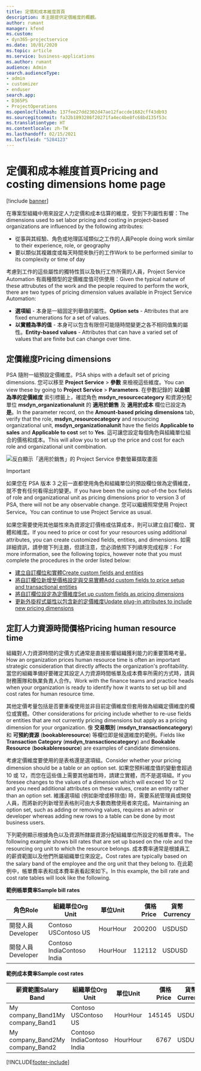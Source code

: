 ```yaml
---
title: 定價和成本維度首頁
description: 本主題提供定價維度的概觀。
author: rumant
manager: kfend
ms.custom:
- dyn365-projectservice
ms.date: 10/01/2020
ms.topic: article
ms.service: business-applications
ms.author: rumant
audience: Admin
search.audienceType:
- admin
- customizer
- enduser
search.app:
- D365PS
- ProjectOperations
ms.openlocfilehash: 137fee27dd2302d47ae12faccde1682cff43db93
ms.sourcegitcommit: fa32b1893286f20271fa4ec4be8fc68bd135f53c
ms.translationtype: HT
ms.contentlocale: zh-TW
ms.lasthandoff: 02/15/2021
ms.locfileid: "5284123"
---
```

# <a name="pricing-and-costing-dimensions-home-page"></a><span data-ttu-id="6e45b-103">定價和成本維度首頁</span><span class="sxs-lookup"><span data-stu-id="6e45b-103">Pricing and costing dimensions home page</span></span>

[!include [banner](../includes/psa-now-project-operations.md)]

<span data-ttu-id="6e45b-104">在專案型組織中用來設定人力定價和成本估算的維度，受到下列屬性影響：</span><span class="sxs-lookup"><span data-stu-id="6e45b-104">The dimensions used to set labor pricing and costing in project-based organizations are influenced by the following attributes:</span></span>

- <span data-ttu-id="6e45b-105">從事與其經驗、角色或地理區域類似之工作的人員</span><span class="sxs-lookup"><span data-stu-id="6e45b-105">People doing work similar to their experience, role, or geography</span></span>
- <span data-ttu-id="6e45b-106">要以類似其複雜度或每天時間來執行的工作</span><span class="sxs-lookup"><span data-stu-id="6e45b-106">Work to be performed similar to its complexity or time of day</span></span>

<span data-ttu-id="6e45b-107">考慮到工作的這些屬性的獨特性質以及執行工作所需的人員，Project Service Automation 有兩種類型的定價維度值可供使用：</span><span class="sxs-lookup"><span data-stu-id="6e45b-107">Given the typical nature of these attrubutes of the work and the people required to perform the work, there are two types of pricing dimension values available in Project Service Automation:</span></span> 

- <span data-ttu-id="6e45b-108">**選項組** - 本身是一組固定列舉值的屬性。</span><span class="sxs-lookup"><span data-stu-id="6e45b-108">**Option sets** - Attributes that are fixed enumerations for a set of values.</span></span>
- <span data-ttu-id="6e45b-109">**以實體為準的值** - 本身可以包含有限但可能隨時間變更之各不相同值集的屬性。</span><span class="sxs-lookup"><span data-stu-id="6e45b-109">**Entity-based values** - Attributes that can have a varied set of values that are finite but can change over time.</span></span>

## <a name="pricing-dimensions"></a><span data-ttu-id="6e45b-110">定價維度</span><span class="sxs-lookup"><span data-stu-id="6e45b-110">Pricing dimensions</span></span>

<span data-ttu-id="6e45b-111">PSA 隨附一組預設定價維度。</span><span class="sxs-lookup"><span data-stu-id="6e45b-111">PSA ships with a default set of pricing dimensions.</span></span> <span data-ttu-id="6e45b-112">您可以移至 **Project Service** > **參數** 來檢視這些維度。</span><span class="sxs-lookup"><span data-stu-id="6e45b-112">You can view these by going to **Project Service** > **Parameters**.</span></span> <span data-ttu-id="6e45b-113">在參數記錄的 **以金額為準的定價維度** 索引標籤上，確認角色 **msdyn_resourcecategory** 和資源分配單位 **msdyn_organizationalunit** 的 **適用於銷售** 及 **適用於成本** 欄位已設定為 **是**。</span><span class="sxs-lookup"><span data-stu-id="6e45b-113">In the parameter record, on the **Amount-based pricing dimensions** tab, verify that the role, **msdyn_resourcecategory** and resourcing organizational unit, **msdyn_organizationalunit** have the fields **Applicable to sales** and **Applicable to cost** set to **Yes**.</span></span> <span data-ttu-id="6e45b-114">這可讓您設定每個角色與組織單位組合的價格和成本。</span><span class="sxs-lookup"><span data-stu-id="6e45b-114">This will allow you to set up the price and cost for each role and organizational unit combination.</span></span>

![反白顯示「適用於銷售」的 Project Service 參數螢幕擷取畫面](media/PS-OOB-parameters.png)

> [!IMPORTANT]
> <span data-ttu-id="6e45b-116">如果您在 PSA 版本 3 之前一直都使用角色和組織單位的預設欄位做為定價維度，就不會有任何看得出的變更。</span><span class="sxs-lookup"><span data-stu-id="6e45b-116">If you have been the using out-of-the box fields of role and organizational unit as pricing dimensions prior to version 3 of PSA, there will not be any observable change.</span></span> <span data-ttu-id="6e45b-117">您可以繼續照常使用 Project Service。</span><span class="sxs-lookup"><span data-stu-id="6e45b-117">You can continue to use Project Service as usual.</span></span> 

<span data-ttu-id="6e45b-118">如果您需要使用其他屬性來為資源定訂價格或估算成本，則可以建立自訂欄位、實體和維度。</span><span class="sxs-lookup"><span data-stu-id="6e45b-118">If you need to price or cost for your resources using additional attributes, you can create customized fields, entities, and dimensions.</span></span> <span data-ttu-id="6e45b-119">如需詳細資訊，請參閱下列主題，但請注意，您必須依照下列順序完成程序：</span><span class="sxs-lookup"><span data-stu-id="6e45b-119">For more information, see the following topics, however note that you must complete the procedures in the order listed below:</span></span>

- [<span data-ttu-id="6e45b-120">建立自訂欄位和實體</span><span class="sxs-lookup"><span data-stu-id="6e45b-120">Create custom fields and entities</span></span>](create-custom-fields-entities.md)
- [<span data-ttu-id="6e45b-121">將自訂欄位新增至價格設定與交易實體</span><span class="sxs-lookup"><span data-stu-id="6e45b-121">Add custom fields to price setup and transactional entities</span></span>](field-references.md)
- [<span data-ttu-id="6e45b-122">將自訂欄位設定為定價維度</span><span class="sxs-lookup"><span data-stu-id="6e45b-122">Set up custom fields as pricing dimensions</span></span>](set-up-pricing-dimensions.md)
- [<span data-ttu-id="6e45b-123">更新外掛程式屬性以包含新的定價維度</span><span class="sxs-lookup"><span data-stu-id="6e45b-123">Update plug-in attributes to include new pricing dimensions</span></span>](update-plug-in-attributes.md)

## <a name="pricing-human-resource-time"></a><span data-ttu-id="6e45b-124">定訂人力資源時間價格</span><span class="sxs-lookup"><span data-stu-id="6e45b-124">Pricing human resource time</span></span>
<span data-ttu-id="6e45b-125">組織對人力資源時間的定價方式通常是直接影響組織獲利能力的重要策略考量。</span><span class="sxs-lookup"><span data-stu-id="6e45b-125">How an organization prices human resource time is often an important strategic consideration that directly affects the organization's profitability.</span></span> <span data-ttu-id="6e45b-126">當您的組織準備好要確定其設定人力資源時間帳單及成本費率所需的方式時，請與財務團隊和執業負責人合作。</span><span class="sxs-lookup"><span data-stu-id="6e45b-126">Work with the finance teams and practice heads when your organization is ready to identify how it wants to set up bill and cost rates for human resource time.</span></span>

<span data-ttu-id="6e45b-127">其他定價考量包括是否要重複使用並非目前定價維度但套用做為組織定價維度的欄位或實體。</span><span class="sxs-lookup"><span data-stu-id="6e45b-127">Other considerations for pricing include whether to re-use fields or entities that are not currently pricing dimensions but apply as a pricing dimension for your organization.</span></span> <span data-ttu-id="6e45b-128">像 **交易類別** (**msdyn_transactioncategory**) 和 **可預約資源** (**bookableresource**) 等欄位即是候選維度的範例。</span><span class="sxs-lookup"><span data-stu-id="6e45b-128">Fields like **Transaction Category** (**msdyn_transactioncategory**) and **Bookable Resource** (**bookableresource**) are examples of candidate dimensions.</span></span> 

<span data-ttu-id="6e45b-129">考慮定價維度要使用的是表格還是選項組。</span><span class="sxs-lookup"><span data-stu-id="6e45b-129">Consider whether your pricing dimension should be a table or an option set.</span></span> <span data-ttu-id="6e45b-130">如果您預料維度值的變動會超過 10 或 12，而您在這些值上需要其他屬性時，請建立實體，而不是選項組。</span><span class="sxs-lookup"><span data-stu-id="6e45b-130">If you foresee changes to the values of a dimension which will exceed 10 or 12 and you need additional attributes on these values, create an entity rather than an option set.</span></span> <span data-ttu-id="6e45b-131">維護選項組 (例如新增或移除值) 時，需要系統管理員或開發人員，而將新的列新增至表格則可由大多數商務使用者來完成。</span><span class="sxs-lookup"><span data-stu-id="6e45b-131">Maintaining an option set, such as adding or removing values, requires an admin or developer whereas adding new rows to a table can be done by most business users.</span></span>

<span data-ttu-id="6e45b-132">下列範例顯示根據角色以及資源所隸屬資源分配組織單位所設定的帳單費率。</span><span class="sxs-lookup"><span data-stu-id="6e45b-132">The following example shows bill rates that are set up based on the role and the resourcing org unit to which the resource belongs.</span></span> <span data-ttu-id="6e45b-133">成本費率通常是根據員工的薪資範圍以及他們所屬組織單位來設定。</span><span class="sxs-lookup"><span data-stu-id="6e45b-133">Cost rates are typically based on the salary band of the employee and the org unit that they belong to.</span></span> <span data-ttu-id="6e45b-134">在此範例中，帳單費率表和成本費率表看起來如下。</span><span class="sxs-lookup"><span data-stu-id="6e45b-134">In this example, the bill rate and cost rate tables will look like the following.</span></span>

<span data-ttu-id="6e45b-135">**範例帳單費率**</span><span class="sxs-lookup"><span data-stu-id="6e45b-135">**Sample bill rates**</span></span>

| <span data-ttu-id="6e45b-136">角色</span><span class="sxs-lookup"><span data-stu-id="6e45b-136">Role</span></span>        | <span data-ttu-id="6e45b-137">組織單位</span><span class="sxs-lookup"><span data-stu-id="6e45b-137">Org Unit</span></span>    |<span data-ttu-id="6e45b-138">單位</span><span class="sxs-lookup"><span data-stu-id="6e45b-138">Unit</span></span>      |<span data-ttu-id="6e45b-139">價格</span><span class="sxs-lookup"><span data-stu-id="6e45b-139">Price</span></span>      |<span data-ttu-id="6e45b-140">貨幣</span><span class="sxs-lookup"><span data-stu-id="6e45b-140">Currency</span></span>  |
| ------------|-------------|----------|----------:|----------|
| <span data-ttu-id="6e45b-141">開發人員</span><span class="sxs-lookup"><span data-stu-id="6e45b-141">Developer</span></span>   | <span data-ttu-id="6e45b-142">Contoso US</span><span class="sxs-lookup"><span data-stu-id="6e45b-142">Contoso US</span></span>  |<span data-ttu-id="6e45b-143">Hour</span><span class="sxs-lookup"><span data-stu-id="6e45b-143">Hour</span></span> | <span data-ttu-id="6e45b-144">200</span><span class="sxs-lookup"><span data-stu-id="6e45b-144">200</span></span>|<span data-ttu-id="6e45b-145">USD</span><span class="sxs-lookup"><span data-stu-id="6e45b-145">USD</span></span>     |
| <span data-ttu-id="6e45b-146">開發人員</span><span class="sxs-lookup"><span data-stu-id="6e45b-146">Developer</span></span>   | <span data-ttu-id="6e45b-147">Contoso India</span><span class="sxs-lookup"><span data-stu-id="6e45b-147">Contoso India</span></span> |<span data-ttu-id="6e45b-148">Hour</span><span class="sxs-lookup"><span data-stu-id="6e45b-148">Hour</span></span>|   <span data-ttu-id="6e45b-149">112</span><span class="sxs-lookup"><span data-stu-id="6e45b-149">112</span></span>|<span data-ttu-id="6e45b-150">USD</span><span class="sxs-lookup"><span data-stu-id="6e45b-150">USD</span></span>     |


<span data-ttu-id="6e45b-151">**範例成本費率**</span><span class="sxs-lookup"><span data-stu-id="6e45b-151">**Sample cost rates**</span></span>

| <span data-ttu-id="6e45b-152">薪資範圍</span><span class="sxs-lookup"><span data-stu-id="6e45b-152">Salary Band</span></span>     | <span data-ttu-id="6e45b-153">組織單位</span><span class="sxs-lookup"><span data-stu-id="6e45b-153">Org Unit</span></span>    |<span data-ttu-id="6e45b-154">單位</span><span class="sxs-lookup"><span data-stu-id="6e45b-154">Unit</span></span>      |<span data-ttu-id="6e45b-155">價格</span><span class="sxs-lookup"><span data-stu-id="6e45b-155">Price</span></span>      |<span data-ttu-id="6e45b-156">貨幣</span><span class="sxs-lookup"><span data-stu-id="6e45b-156">Currency</span></span>  |
| ----------------|-------------|----------|----------:|----------|
| <span data-ttu-id="6e45b-157">My company_Band1</span><span class="sxs-lookup"><span data-stu-id="6e45b-157">My company_Band1</span></span> | <span data-ttu-id="6e45b-158">Contoso US</span><span class="sxs-lookup"><span data-stu-id="6e45b-158">Contoso US</span></span>  |<span data-ttu-id="6e45b-159">Hour</span><span class="sxs-lookup"><span data-stu-id="6e45b-159">Hour</span></span> | <span data-ttu-id="6e45b-160">145</span><span class="sxs-lookup"><span data-stu-id="6e45b-160">145</span></span>|<span data-ttu-id="6e45b-161">USD</span><span class="sxs-lookup"><span data-stu-id="6e45b-161">USD</span></span>     |
| <span data-ttu-id="6e45b-162">My company_Band2</span><span class="sxs-lookup"><span data-stu-id="6e45b-162">My company_Band2</span></span> | <span data-ttu-id="6e45b-163">Contoso India</span><span class="sxs-lookup"><span data-stu-id="6e45b-163">Contoso India</span></span> |<span data-ttu-id="6e45b-164">Hour</span><span class="sxs-lookup"><span data-stu-id="6e45b-164">Hour</span></span>|   <span data-ttu-id="6e45b-165">67</span><span class="sxs-lookup"><span data-stu-id="6e45b-165">67</span></span>|<span data-ttu-id="6e45b-166">USD</span><span class="sxs-lookup"><span data-stu-id="6e45b-166">USD</span></span>     |


[!INCLUDE[footer-include](../includes/footer-banner.md)]